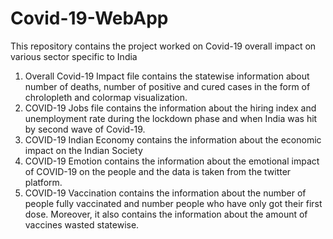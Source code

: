 # Covid-19-WebApp
This repository contains the project worked on Covid-19 overall impact on various sector specific to India
1. Overall Covid-19 Impact file contains the statewise information about number of deaths, number of positive and cured cases in the form of chrolopleth and colormap visualization.
2. COVID-19 Jobs file contains the information about the hiring index and unemployment rate during the lockdown phase and when India was hit by second wave of Covid-19.
3. COVID-19 Indian Economy contains the information about the economic impact on the Indian Society
4. COVID-19 Emotion contains the information about the emotional impact of COVID-19 on the people and the data is taken from the twitter platform.
5. COVID-19 Vaccination contains the information about the number of people fully vaccinated and number people who have only got their first dose. Moreover, it also contains the information about the amount of vaccines wasted statewise.
